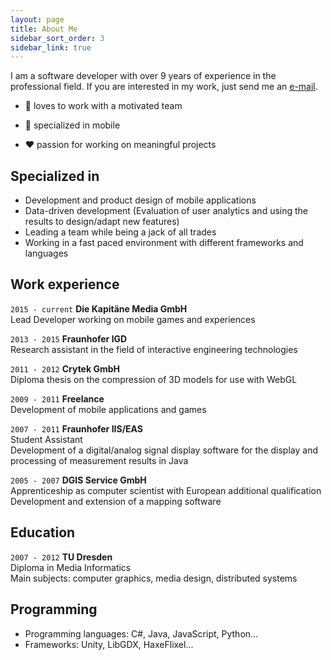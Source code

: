 ```yaml
---
layout: page
title: About Me
sidebar_sort_order: 3
sidebar_link: true
---
```


I am a software developer with over 9 years of experience in the professional field. If you are interested in my work, just send me an <a href="mailto:mail.bompo+portfolio@gmail.com">e-mail</a>.

* 👥 loves to work with a motivated team

* 📱 specialized in mobile

* ❤️ passion for working on meaningful projects

## Specialized in
* Development and product design of mobile applications
* Data-driven development (Evaluation of user analytics and using the results to design/adapt new features)
* Leading a team while being a jack of all trades
* Working in a fast paced environment with different frameworks and languages 

## Work experience
`2015 - current` __Die Kapitäne Media GmbH__  
Lead Developer working on mobile games and experiences

`2013 - 2015` __Fraunhofer IGD__  
Research assistant in the field of interactive engineering technologies 

`2011 - 2012` __Crytek GmbH__  
Diploma thesis on the compression of 3D models for use with WebGL 

`2009 - 2011` __Freelance__  
Development of mobile applications and games 

`2007 - 2011` __Fraunhofer IIS/EAS__  
Student Assistant  
Development of a digital/analog signal display software for the display and processing of measurement results in Java

`2005 - 2007` __DGIS Service GmbH__  
Apprenticeship as computer scientist with European additional qualification  
Development and extension of a mapping software 

## Education
`2007 - 2012` __TU Dresden__  
Diploma in Media Informatics  
Main subjects: computer graphics, media design, distributed systems 

## Programming
* Programming languages: C#, Java, JavaScript, Python...
* Frameworks: Unity, LibGDX, HaxeFlixel...
